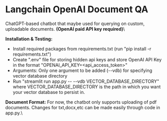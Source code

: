 # Langchain OpenAI Document QA
ChatGPT-based chatbot that maybe used for querying on custom, uploadable documents. **(OpenAI paid API key required)**\

**Installation & Testing:**
- Install required packages from requirements.txt (run "pip install -r requirements.txt")
- Create ".env" file for storing hidden api keys and store OpenAI API Key in the format "OPENAI_API_KEY=<api_access_token>"
- Arguments: Only one argument to be added (--vdb) for specifying vector database directory
- Run "streamlit run app.py -- --vdb VECTOR_DATABASE_DIRECTORY" where VECTOR_DATABASE_DIRECTORY is the path in which you want your vector database to persist in.

**Document Format:**
For now, the chatbot only supports uploading of pdf documents. Changes for txt,docx,etc can be made easily through code in app.py.\
